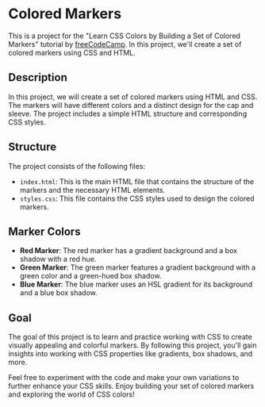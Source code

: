 # Colored Markers
This is a project for the "Learn CSS Colors by Building a Set of Colored Markers" tutorial by [freeCodeCamp](https://www.freecodecamp.org/). In this project, we'll create a set of colored markers using CSS and HTML.

##  Description

In this project, we will create a set of colored markers using HTML and CSS. The markers will have different colors and a distinct design for the cap and sleeve. The project includes a simple HTML structure and corresponding CSS styles.

## Structure

The project consists of the following files:

- `index.html`: This is the main HTML file that contains the structure of the markers and the necessary HTML elements.
- `styles.css`: This file contains the CSS styles used to design the colored markers.


## Marker Colors

- **Red Marker**: The red marker has a gradient background and a box shadow with a red hue.
- **Green Marker**: The green marker features a gradient background with a green color and a green-hued box shadow.
- **Blue Marker**: The blue marker uses an HSL gradient for its background and a blue box shadow.

##  Goal
The goal of this project is to learn and practice working with CSS to create visually appealing and colorful markers. By following this project, you'll gain insights into working with CSS properties like gradients, box shadows, and more.

Feel free to experiment with the code and make your own variations to further enhance your CSS skills.
Enjoy building your set of colored markers and exploring the world of CSS colors!








